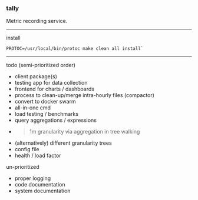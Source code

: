 ### tally

Metric recording service.

-----

install

```
PROTOC=/usr/local/bin/protoc make clean all install`
```

-----

todo (semi-prioritized order)

* client package(s)
* testing app for data collection
* frontend for charts / dashboards
* process to clean-up/merge intra-hourly files (compactor)
* convert to docker swarm
* all-in-one cmd
* load testing / benchmarks
* query aggregations / expressions
* > 1m granularity via aggregation in tree walking
* (alternatively) different granularity trees
* config file
* health / load factor

un-prioritized

* proper logging
* code documentation
* system documentation